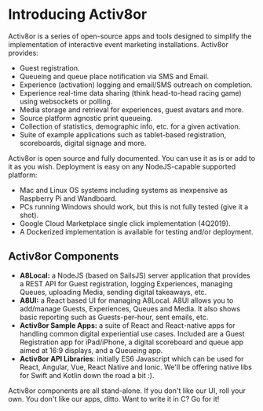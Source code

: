# Introducing Activ8or

Activ8or is a series of open-source apps and tools designed to simplify the implementation of interactive event marketing installations. Activ8or provides:
- Guest registration.
- Queueing and queue place notification via SMS and Email.
- Experience (activation) logging and email/SMS outreach on completion.
- Experience real-time data sharing (think head-to-head racing game) using websockets or polling.
- Media storage and retrieval for experiences, guest avatars and more.
- Source platform agnostic print queueing.
- Collection of statistics, demographic info, etc. for a given activation.
- Suite of example applications such as tablet-based registration, scoreboards, digital signage and more.

Activ8or is open source and fully documented. You can use it as is or add to it as you wish. Deployment is easy on any NodeJS-capable supported platform:

- Mac and Linux OS systems including systems as inexpensive as Raspberry Pi and Wandboard.
- PCs running Windows should work, but this is not fully tested (give it a shot).
- Google Cloud Marketplace single click implementation (4Q2019).
- A Dockerized implementation is available for testing and/or deployment.

## Activ8or Components

- **A8Local:** a NodeJS (based on SailsJS) server application that provides a REST API for Guest registration, logging Experiences, managing Queues, uploading Media, sending digital takeaways, etc.
- **A8UI:** a React based UI for managing A8Local. A8UI allows you to add/manage Guests, Experiences, Queues and Media. It also shows basic reporting such as Guests-per-hour, sent emails, etc.
- **Activ8or Sample Apps:** a suite of React and React-native apps for handling common digital experiential use cases. Included are a Guest Registration app for iPad/iPhone, a digital scoreboard and queue app aimed at 16:9 displays, and a Queueing app.
- **Activ8or API Libraries**: initially ES6 Javascript which can be used for React, Angular, Vue, React Native and Ionic. We'll be offering native libs for Swift and Kotlin down the road a bit :). 

Activ8or components are all stand-alone. If you don't like our UI, roll your own. You don't like our apps, ditto. Want to write it in C? Go for it!



